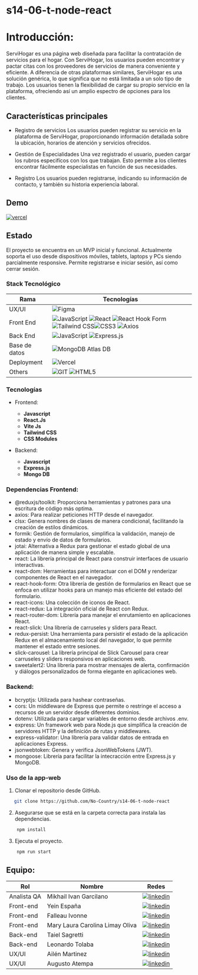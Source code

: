 # s14-06-t-node-react

# Introducción:


ServiHogar es una página web diseñada para facilitar la contratación de servicios para el hogar. Con ServiHogar, los usuarios pueden encontrar y pactar citas con los proveedores de servicios de manera conveniente y eficiente. A diferencia de otras plataformas similares, ServiHogar es una solución genérica, lo que significa que no está limitada a un solo tipo de trabajo. Los usuarios tienen la flexibilidad de cargar su propio servicio en la plataforma, ofreciendo así un amplio espectro de opciones para los clientes.

## Características principales
* Registro de servicios
Los usuarios pueden registrar su servicio en la plataforma de ServiHogar, proporcionando información detallada sobre la ubicación, horarios de atención y servicios ofrecidos.

* Gestión de Especialidades
Una vez registrado el usuario, pueden cargar los rubros especifícos con los que trabajan. Esto permite a los clientes encontrar fácilmente especialistas en función de sus necesidades.


* Registro
Los usuarios pueden registrarse, indicando su información de contacto, y también su historia experiencia laboral.


## Demo
[![vercel]](https://servihogar1.vercel.app/)  

## Estado
El proyecto se encuentra en un MVP inicial y funcional. Actualmente soporta el uso desde dispositivos móviles, tablets, laptops y PCs siendo parcialmente responsive. Permite registrarse e iniciar sesión, así como cerrar sesión. 

### Stack Tecnológico
| Rama         | Tecnologías                                       |
| ------------ | ------------------------------------------------- |
| UX/UI        | ![Figma](https://img.shields.io/badge/figma-%23F24E1E.svg?style=for-the-badge&logo=figma&logoColor=white) |
| Front End    | ![JavaScript](https://img.shields.io/badge/javascript-%23323330.svg?style=for-the-badge&logo=javascript&logoColor=%23F7DF1E) ![React](https://img.shields.io/badge/react-%2320232a.svg?style=for-the-badge&logo=react&logoColor=%2361DAFB) ![React Hook Form](https://img.shields.io/badge/React%20Hook%20Form-%23EC5990.svg?style=for-the-badge&logo=reacthookform&logoColor=white) ![Tailwind CSS](https://img.shields.io/badge/Tailwind%20CSS-%2338B2AC.svg?style=for-the-badge&logo=tailwind-css&logoColor=white)![CSS3](https://img.shields.io/badge/css3-%231572B6.svg?style=for-the-badge&logo=css3&logoColor=white) ![Axios](https://img.shields.io/badge/Axios-5A29E4.svg?style=for-the-badge&logo=Axios&logoColor=white) |
| Back End     | ![JavaScript](https://img.shields.io/badge/javascript-%23323330.svg?style=for-the-badge&logo=javascript&logoColor=%23F7DF1E) ![Express.js](https://img.shields.io/badge/express.js-%23404d59.svg?style=for-the-badge)|
| Base de datos| ![MongoDB Atlas DB](https://img.shields.io/badge/mongodb%20atlas-%234ea94b.svg?style=for-the-badge&logo=mongodb&logoColor=white)|
| Deployment   | ![Vercel](https://servihogar1.vercel.app/) |
| Others       | ![GIT](https://img.shields.io/badge/Git-fc6d26?style=for-the-badge&logo=git&logoColor=white) ![HTML5](https://img.shields.io/badge/html5-%23E34F26.svg?style=for-the-badge&logo=html5&logoColor=white)                                          |

### Tecnologías

- Frontend:

  - **Javascript**
  - **React.Js**
  - **Vite Js**
  - **Tailwind CSS**
  - **CSS Modules**

- Backend:

  - **Javascript**
  - **Express.js**
  - **Mongo DB**
                
### Dependencias Frontend:
- @reduxjs/toolkit: Proporciona herramientas y patrones para una escritura de código más optima.
- axios: Para realizar peticiones HTTP desde el navegador.
- clsx: Genera nombres de clases de manera condicional, facilitando la creación de estilos dinámicos. 
- formik: Gestión de formularios, simplifica la validación, manejo de estado y envío de datos de formularios. 
- jotai: Alternativa a Redux para gestionar el estado global de una aplicación de manera simple y escalable.
- react: La librería principal de React para construir interfaces de usuario interactivas.
- react-dom: Herramientas para interactuar con el DOM y renderizar componentes de React en el navegador.
- react-hook-form: Otra librería de gestión de formularios en React que se enfoca en utilizar hooks para un manejo más eficiente del estado del formulario.
- react-icons: Una colección de iconos de React.
- react-redux: La integración oficial de React con Redux.
- react-router-dom: Librería para manejar el enrutamiento en aplicaciones React.
- react-slick: Una librería de carruseles y sliders para React.
- redux-persist: Una herramienta para persistir el estado de la aplicación Redux en el almacenamiento local del navegador, lo que permite mantener el estado entre sesiones.
- slick-carousel: La librería principal de Slick Carousel para crear carruseles y sliders responsivos en aplicaciones web.
- sweetalert2: Una librería para mostrar mensajes de alerta, confirmación y diálogos personalizados de forma elegante en aplicaciones web.

### Backend: 
- bcryptjs: Utilizada para hashear contraseñas.
- cors: Un middleware de Express que permite o restringe el acceso a recursos de un servidor desde diferentes dominios.
- dotenv: Utilizada para cargar variables de entorno desde archivos .env.
- express: Un framework web para Node.js que simplifica la creación de servidores HTTP y la definición de rutas y middlewares.
- express-validator: Una librería para validar datos de entrada en aplicaciones Express.
- jsonwebtoken: Genera y verifica JsonWebTokens (JWT).
- mongoose: Librería para facilitar la intecracción entre Express.js y MongoDB.

### Uso de la app-web

1. Clonar el repositorio desde GitHub.

```bash
   git clone https://github.com/No-Country/s14-06-t-node-react
```

2. Asegurarse que se está en la carpeta correcta para instala las dependencias.

```bash
    npm install
```

3. Ejecuta el proyecto.

```bash
    npm run start
```

## Equipo:

| Rol  | Nombre | Redes |
| ------------- | ------------- | ------------- |
| Analista QA  | Mikhail Ivan Garcilano  | [![linkedin]](https://www.linkedin.com/in/mikhailgarcilano/)  |
| Front-end  | Yein España  | [![linkedin]](https://www.linkedin.com/in/yein-e-734a7a233/)  |
| Front-end  | Falleau Ivonne  | [![linkedin]](https://www.linkedin.com/in/ivonnefalleau/)  |
| Front-end  | Mary Laura Carolina Limay Oliva  | [![linkedin]](https://www.linkedin.com/in/carolina-limay-oliva/)  |
| Back-end  | Taiel Sagretti  | [![linkedin]](https://www.linkedin.com/in/taiel-sagretti/)  |
| Back-end  | Leonardo Tolaba  | [![linkedin]](https://www.linkedin.com/in/leonardo-manuel-tolaba/)  |
| UX/UI  | Ailén Martinez  | [![linkedin]](https://www.linkedin.com/in/ail%C3%A9ndaniela-martinezrosica/)  |
| UX/UI  | Augusto Atempa  | [![linkedin]](http://www.linkedin.com/in/augusto-atempa-0994b1254)  |

[linkedin]: https://img.shields.io/badge/linkedin-%230077B5.svg?style=for-the-badge&logo=linkedin&logoColor=white
[github]: https://img.shields.io/badge/github-%23121011.svg?style=for-the-badge&logo=github&logoColor=white
[vercel]: https://img.shields.io/badge/vercel-%23000000.svg?style=for-the-badge&logo=vercel&logoColor=white